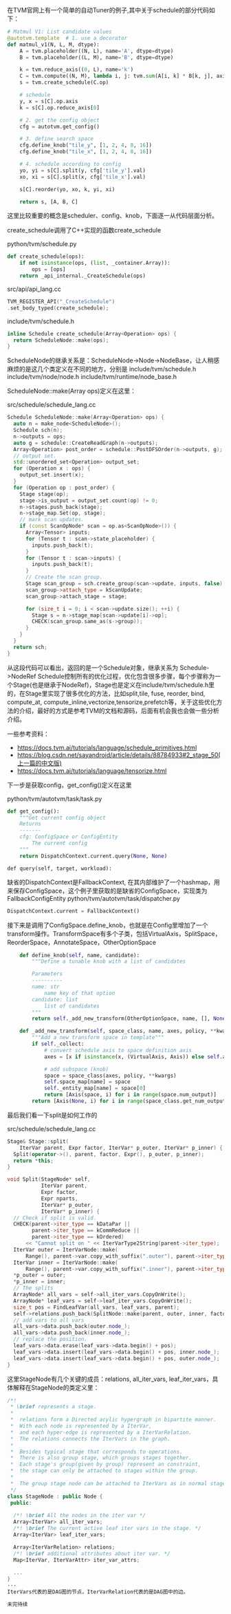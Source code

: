 
在TVM官网上有一个简单的自动Tuner的例子,其中关于schedule的部分代码如下：

```python
# Matmul V1: List candidate values
@autotvm.template  # 1. use a decorator
def matmul_v1(N, L, M, dtype):
    A = tvm.placeholder((N, L), name='A', dtype=dtype)
    B = tvm.placeholder((L, M), name='B', dtype=dtype)

    k = tvm.reduce_axis((0, L), name='k')
    C = tvm.compute((N, M), lambda i, j: tvm.sum(A[i, k] * B[k, j], axis=k), name='C')
    s = tvm.create_schedule(C.op)

    # schedule
    y, x = s[C].op.axis
    k = s[C].op.reduce_axis[0]

    # 2. get the config object
    cfg = autotvm.get_config()

    # 3. define search space
    cfg.define_knob("tile_y", [1, 2, 4, 8, 16])
    cfg.define_knob("tile_x", [1, 2, 4, 8, 16])

    # 4. schedule according to config
    yo, yi = s[C].split(y, cfg['tile_y'].val)
    xo, xi = s[C].split(x, cfg['tile_x'].val)

    s[C].reorder(yo, xo, k, yi, xi)

    return s, [A, B, C]
``` 

这里比较重要的概念是scheduler、config、knob，下面逐一从代码层面分析。

create_schedule调用了C++实现的函数create_schedule

python/tvm/schedule.py
```python
def create_schedule(ops):
    if not isinstance(ops, (list, _container.Array)):
        ops = [ops]
    return _api_internal._CreateSchedule(ops)
```

src/api/api_lang.cc
```c++
TVM_REGISTER_API("_CreateSchedule")
.set_body_typed(create_schedule);
```

include/tvm/schedule.h
```c++
inline Schedule create_schedule(Array<Operation> ops) {
  return ScheduleNode::make(ops);
}
```

ScheduleNode的继承关系是：ScheduleNode->Node->NodeBase，让人稍感麻烦的是这几个类定义在不同的地方，分别是
include/tvm/schedule.h include/tvm/node/node.h  include/tvm/runtime/node_base.h

ScheduleNode::make(Array<Operation> ops)定义在这里：
    
src/schedule/schedule_lang.cc
```c++
Schedule ScheduleNode::make(Array<Operation> ops) {
  auto n = make_node<ScheduleNode>();
  Schedule sch(n);
  n->outputs = ops;
  auto g = schedule::CreateReadGraph(n->outputs);
  Array<Operation> post_order = schedule::PostDFSOrder(n->outputs, g);
  // output set.
  std::unordered_set<Operation> output_set;
  for (Operation x : ops) {
    output_set.insert(x);
  }
  for (Operation op : post_order) {
    Stage stage(op);
    stage->is_output = output_set.count(op) != 0;
    n->stages.push_back(stage);
    n->stage_map.Set(op, stage);
    // mark scan updates.
    if (const ScanOpNode* scan = op.as<ScanOpNode>()) {
      Array<Tensor> inputs;
      for (Tensor t : scan->state_placeholder) {
        inputs.push_back(t);
      }
      for (Tensor t : scan->inputs) {
        inputs.push_back(t);
      }
      // Create the scan group.
      Stage scan_group = sch.create_group(scan->update, inputs, false);
      scan_group->attach_type = kScanUpdate;
      scan_group->attach_stage = stage;

      for (size_t i = 0; i < scan->update.size(); ++i) {
        Stage s = n->stage_map[scan->update[i]->op];
        CHECK(scan_group.same_as(s->group));
      }
    }
  }
  return sch;
}
```
从这段代码可以看出，返回的是一个Schedule对象，继承关系为 Schedule->NodeRef
Schedule控制所有的优化过程，优化包含很多步骤，每个步骤称为一个Stage(也是继承于NodeRef)，Stage也是定义在include/tvm/schedule.h里的，在Stage里实现了很多优化的方法，比如split,tile, fuse, reorder, bind, compute_at, compute_inline,vectorize,tensorize,prefetch等，关于这些优化方法的介绍，最好的方式是参考TVM的文档和源码，后面有机会我也会做一些分析介绍。

一些参考资料：
* https://docs.tvm.ai/tutorials/language/schedule_primitives.html
* https://blog.csdn.net/sayandroid/article/details/88784933#2_stage_50(上一篇的中文版)
* https://docs.tvm.ai/tutorials/language/tensorize.html


下一步是获取config，get_config()定义在这里

python/tvm/autotvm/task/task.py
```python
def get_config():
    """Get current config object
    Returns
    -------
    cfg: ConfigSpace or ConfigEntity
        The current config
    """
    return DispatchContext.current.query(None, None)
```
    def query(self, target, workload):

缺省的DispatchContext是FallbackContext, 在其内部维护了一个hashmap，用来保存ConfigSpace，这个例子里获取的是缺省的ConfigSpace，实现类为FallbackConfigEntity
python/tvm/autotvm/task/dispatcher.py
```python
DispatchContext.current = FallbackContext()
```

接下来是调用了ConfigSpace.define_knob，也就是在Config里增加了一个transform操作。TransformSpace有多个子类，包括VirtualAxis，SplitSpace，ReorderSpace，AnnotateSpace，OtherOptionSpace
```python
    def define_knob(self, name, candidate):
        """Define a tunable knob with a list of candidates

        Parameters
        ----------
        name: str
            name key of that option
        candidate: list
            list of candidates
        """
        return self._add_new_transform(OtherOptionSpace, name, [], None, candidate=candidate)
```
```python
    def _add_new_transform(self, space_class, name, axes, policy, **kwargs):
        """Add a new transform space in template"""
        if self._collect:
            # convert schedule axis to space definition axis
            axes = [x if isinstance(x, (VirtualAxis, Axis)) else self.axis(x) for x in axes]

            # add subspace (knob)
            space = space_class(axes, policy, **kwargs)
            self.space_map[name] = space
            self._entity_map[name] = space[0]
            return [Axis(space, i) for i in range(space.num_output)]
        return [Axis(None, i) for i in range(space_class.get_num_output(axes, policy, **kwargs))]
```

最后我们看一下split是如何工作的

src/schedule/schedule_lang.cc
```c++
Stage& Stage::split(
    IterVar parent, Expr factor, IterVar* p_outer, IterVar* p_inner) {  // NOLINT(*)
  Split(operator->(), parent, factor, Expr(), p_outer, p_inner);
  return *this;
}

void Split(StageNode* self,
           IterVar parent,
           Expr factor,
           Expr nparts,
           IterVar* p_outer,
           IterVar* p_inner) {
  // Check if split is valid.
  CHECK(parent->iter_type == kDataPar ||
        parent->iter_type == kCommReduce ||
        parent->iter_type == kOrdered)
      << "Cannot split on " << IterVarType2String(parent->iter_type);
  IterVar outer = IterVarNode::make(
      Range(), parent->var.copy_with_suffix(".outer"), parent->iter_type);
  IterVar inner = IterVarNode::make(
      Range(), parent->var.copy_with_suffix(".inner"), parent->iter_type);
  *p_outer = outer;
  *p_inner = inner;
  // The splits
  ArrayNode* all_vars = self->all_iter_vars.CopyOnWrite();
  ArrayNode* leaf_vars = self->leaf_iter_vars.CopyOnWrite();
  size_t pos = FindLeafVar(all_vars, leaf_vars, parent);
  self->relations.push_back(SplitNode::make(parent, outer, inner, factor, nparts));
  // add vars to all vars
  all_vars->data.push_back(outer.node_);
  all_vars->data.push_back(inner.node_);
  // replace the position.
  leaf_vars->data.erase(leaf_vars->data.begin() + pos);
  leaf_vars->data.insert(leaf_vars->data.begin() + pos, inner.node_);
  leaf_vars->data.insert(leaf_vars->data.begin() + pos, outer.node_);
}
```

这里StageNode有几个关键的成员：relations, all_iter_vars, leaf_iter_vars，具体解释在StageNode的类定义里：

```c++
/*!
 * \brief represents a stage.
 *
 *  relations form a Directed acylic hypergraph in bipartite manner.
 *  With each node is represented by a IterVar,
 *  and each hyper-edge is represented by a IterVarRelation.
 *  The relations connects the IterVars in the graph.
 *
 *  Besides typical stage that corresponds to operations.
 *  There is also group stage, which groups stages together.
 *  Each stage's group(given by group) represent an constraint,
 *  the stage can only be attached to stages within the group.
 *
 *  The group stage node can be attached to IterVars as in normal stage.
 */
class StageNode : public Node {
 public:
 
  /*! \brief All the nodes in the iter var */
  Array<IterVar> all_iter_vars;
  /*! \brief The current active leaf iter vars in the stage. */
  Array<IterVar> leaf_iter_vars;

  Array<IterVarRelation> relations;
  /*! \brief additional attributes about iter var. */
  Map<IterVar, IterVarAttr> iter_var_attrs;
  
  ...
}
···
IterVars代表的是DAG图的节点，IterVarRelation代表的是DAG图中的边。

未完待续
